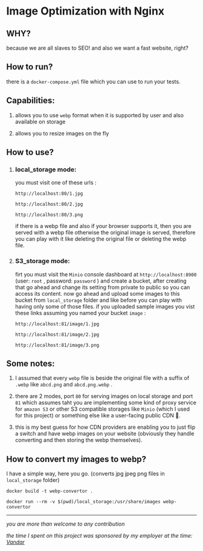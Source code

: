 # Image Optimization with Nginx

## WHY?

because we are all slaves to SEO! and also we want a fast website, right?

## How to run?

there is a `docker-compose.yml` file which you can use to run your tests.

## Capabilities:

1. allows you to use `webp` format when it is supported by user and also available on storage

2. allows you to resize images on the fly

## How to use?

1. ### local_storage mode:

    you must visit one of these urls :

    `http://localhost:80/1.jpg`

    `http://localhost:80/2.jpg`

    `http://localhost:80/3.png`

    if there is a webp file and also if your browser supports it, then you are served with a webp file otherwise the original image is served, therefore you can play with it like deleting the original file or deleting the webp file.

2. ### S3_storage mode:

    firt you must visit the `Minio` console dashboard at `http://localhost:8900` (user: `root` , password: `password` ) and create a bucket, after creating that go ahead and change its setting from private to public so you can access its content.
    now go ahead and upload some images to this bucket from `local_storage` folder and like before you can play with having only some of those files.
    if you uploaded sample images you vist these links assuming you named your bucket `image` :

    `http://localhost:81/image/1.jpg`

    `http://localhost:81/image/2.jpg`

    `http://localhost:81/image/3.png`

## Some notes:

1. I assumed that every `webp` file is beside the original file with a suffix of `.webp` like `abcd.png` and `abcd.png.webp` .

2. there are 2 modes, port `80` for serving images on local storage and port `81` which assumes taht you are implementing some kind of proxy service for `amazon S3` or other S3 compatible storages like `Minio` (which I used for this project) or something else like a user-facing public CDN 🤯.

3. this is my best guess for how CDN providers are enabling you to just flip a switch and have webp images on your website (obviously they handle converting and then storing the webp themselves).

## How to convert my images to webp?

I have a simple way, here you go. (converts jpg jpeg png files in `local_storage` folder)

`docker build -t webp-convertor .`

`docker run --rm -v $(pwd)/local_storage:/usr/share/images webp-convertor`

---
*you are more than welcome to any contribution*

*the time I spent on this project was sponsored by my employer at the time: [Vandar](https://github.com/vandarpay)*
